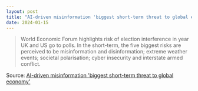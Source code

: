 ```yaml
---
layout: post
title: "AI-driven misinformation 'biggest short-term threat to global economy'"
date: 2024-01-15
---
```


> World Economic Forum highlights risk of election interference in year UK and US go to polls. In the short-term, the five biggest risks are perceived to be misinformation and disinformation; extreme weather events; societal polarisation; cyber insecurity and interstate armed conflict.

Source: [AI-driven misinformation 'biggest short-term threat to global economy'](https://www.theguardian.com/business/2024/jan/10/ai-driven-misinformation-biggest-short-term-threat-to-global-economy)
